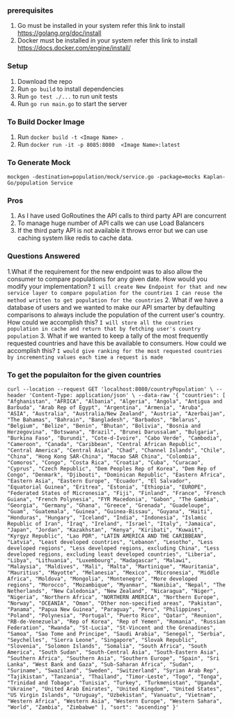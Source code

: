 ### prerequisites
1. Go must be installed in your system refer this link to install https://golang.org/doc/install
2. Docker must be installed in your system refer this link to install https://docs.docker.com/engine/install/

### Setup
1. Download the repo
2. Run `go build` to install dependencies
3. Run `go test ./...` to run unit tests
5. Run `go run main.go` to start the server

### To Build Docker Image
1. Run `docker build -t <Image Name> .` 
2. Run `docker run -it -p 8085:8080  <Image Name>:latest`

### To Generate Mock 
`mockgen -destination=population/mock/service.go -package=mocks Kaplan-Go/population Service`

### Pros
1. As I have used GoRoutines the API calls to third party API are concurrent
2. To manage huge number of API calls we can use Load Balancers
3. If the third party API is not available it throws error but we can use caching system like redis to cache data.

### Questions Answered
1.What if the requirement for the new endpoint was to also allow the consumer to compare populations for any given date. How would you modify your implementation?
`I will create New Endpoint for that and new service layer to compare population for the countries I can reuse the method written to get population for the countries`
2. What if we have a database of users and we wanted to make our API smarter by defaulting comparisons to always include the population of the current user's country. How could we accomplish this?
`I will store all the countries population in cache and return that by fetching user's country population`
3. What if we wanted to keep a tally of the most frequently requested countries and have this be available to consumers. How could we accomplish this?
`I would give ranking for the most requested countries by incrementing values each time a request is made`


### To get the populaiton for the given countries
`curl --location --request GET 'localhost:8080/countryPopulation' \
--header 'Content-Type: application/json' \
--data-raw '{
	"countries": [
"Afghanistan",
"AFRICA",
"Albania",
"Algeria",
"Angola",
"Antigua and Barbuda",
"Arab Rep of Egypt",
"Argentina",
"Armenia",
"Aruba",
"ASIA",
"Australia",
"Australia/New Zealand",
"Austria",
"Azerbaijan",
"The Bahamas",
"Bahrain",
"Bangladesh",
"Barbados",
"Belarus",
"Belgium",
"Belize",
"Benin",
"Bhutan",
"Bolivia",
"Bosnia and Herzegovina",
"Botswana",
"Brazil",
"Brunei Darussalam",
"Bulgaria",
"Burkina Faso",
"Burundi",
"Cote-d-Ivoire",
"Cabo Verde",
"Cambodia",
"Cameroon",
"Canada",
"Caribbean",
"Central African Republic",
"Central America",
"Central Asia",
"Chad",
"Channel Islands",
"Chile",
"China",
"Hong Kong SAR-China",
"Macao SAR China",
"Colombia",
"Comoros",
"Congo",
"Costa Rica",
"Croatia",
"Cuba",
"Curacao",
"Cyprus",
"Czech Republic",
"Dem Peoples Rep of Korea",
"Dem Rep of Congo",
"Denmark",
"Djibouti",
"Dominican Republic",
"Eastern Africa",
"Eastern Asia",
"Eastern Europe",
"Ecuador",
"El Salvador",
"Equatorial Guinea",
"Eritrea",
"Estonia",
"Ethiopia",
"EUROPE",
"Federated States of Micronesia",
"Fiji",
"Finland",
"France",
"French Guiana",
"French Polynesia",
"FYR Macedonia",
"Gabon",
"The Gambia",
"Georgia",
"Germany",
"Ghana",
"Greece",
"Grenada",
"Guadeloupe",
"Guam",
"Guatemala",
"Guinea",
"Guinea-Bissau",
"Guyana",
"Haiti",
"Honduras",
"Hungary",
"Iceland",
"India",
"Indonesia",
"Islamic Republic of Iran",
"Iraq",
"Ireland",
"Israel",
"Italy",
"Jamaica",
"Japan",
"Jordan",
"Kazakhstan",
"Kenya",
"Kiribati",
"Kuwait",
"Kyrgyz Republic",
"Lao PDR",
"LATIN AMERICA AND THE CARIBBEAN",
"Latvia",
"Least developed countries",
"Lebanon",
"Lesotho",
"Less developed regions",
"Less developed regions, excluding China",
"Less developed regions, excluding least developed countries",
"Liberia",
"Libya",
"Lithuania",
"Luxembourg",
"Madagascar",
"Malawi",
"Malaysia",
"Maldives",
"Mali",
"Malta",
"Martinique",
"Mauritania",
"Mauritius",
"Mayotte",
"Melanesia",
"Mexico",
"Micronesia",
"Middle Africa",
"Moldova",
"Mongolia",
"Montenegro",
"More developed regions",
"Morocco",
"Mozambique",
"Myanmar",
"Namibia",
"Nepal",
"The Netherlands",
"New Caledonia",
"New Zealand",
"Nicaragua",
"Niger",
"Nigeria",
"Northern Africa",
"NORTHERN AMERICA",
"Northern Europe",
"Norway",
"OCEANIA",
"Oman",
"Other non-specified areas",
"Pakistan",
"Panama",
"Papua New Guinea",
"Paraguay",
"Peru",
"Philippines",
"Poland",
"Polynesia",
"Portugal",
"Puerto Rico",
"Qatar",
"Reunion",
"RB-de-Venezuela",
"Rep of Korea",
"Rep of Yemen",
"Romania",
"Russian Federation",
"Rwanda",
"St-Lucia",
"St-Vincent and the Grenadines",
"Samoa",
"Sao Tome and Principe",
"Saudi Arabia",
"Senegal",
"Serbia",
"Seychelles",
"Sierra Leone",
"Singapore",
"Slovak Republic",
"Slovenia",
"Solomon Islands",
"Somalia",
"South Africa",
"South America",
"South Sudan",
"South-Central Asia",
"South-Eastern Asia",
"Southern Africa",
"Southern Asia",
"Southern Europe",
"Spain",
"Sri Lanka",
"West Bank and Gaza",
"Sub-Saharan Africa",
"Sudan",
"Suriname",
"Swaziland",
"Sweden",
"Switzerland",
"Syrian Arab Rep",
"Tajikistan",
"Tanzania",
"Thailand",
"Timor-Leste",
"Togo",
"Tonga",
"Trinidad and Tobago",
"Tunisia",
"Turkey",
"Turkmenistan",
"Uganda",
"Ukraine",
"United Arab Emirates",
"United Kingdom",
"United States",
"US Virgin Islands",
"Uruguay",
"Uzbekistan",
"Vanuatu",
"Vietnam",
"Western Africa",
"Western Asia",
"Western Europe",
"Western Sahara",
"World",
"Zambia",
"Zimbabwe"
],
	"sort": "ascending"
}'`
